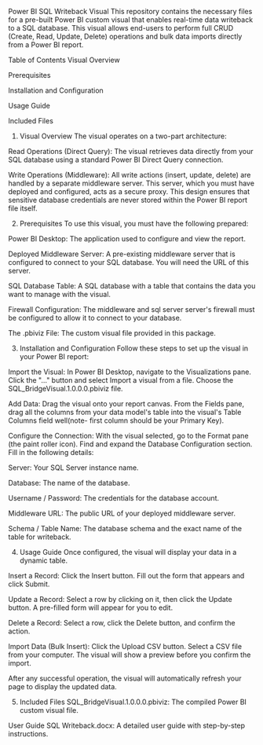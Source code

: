 Power BI SQL Writeback Visual
This repository contains the necessary files for a pre-built Power BI custom visual that enables real-time data writeback to a SQL database. This visual allows end-users to perform full CRUD (Create, Read, Update, Delete) operations and bulk data imports directly from a Power BI report.

Table of Contents
Visual Overview

Prerequisites

Installation and Configuration

Usage Guide

Included Files

1. Visual Overview
The visual operates on a two-part architecture:

Read Operations (Direct Query): The visual retrieves data directly from your SQL database using a standard Power BI Direct Query connection.

Write Operations (Middleware): All write actions (insert, update, delete) are handled by a separate middleware server. This server, which you must have deployed and configured, acts as a secure proxy. This design ensures that sensitive database credentials are never stored within the Power BI report file itself.

2. Prerequisites
To use this visual, you must have the following prepared:

Power BI Desktop: The application used to configure and view the report.

Deployed Middleware Server: A pre-existing middleware server that is configured to connect to your SQL database. You will need the URL of this server.

SQL Database Table: A SQL database with a table that contains the data you want to manage with the visual.

Firewall Configuration: The middleware and sql server server's firewall must be configured to allow it to connect to your database.

The .pbiviz File: The custom visual file provided in this package.

3. Installation and Configuration
Follow these steps to set up the visual in your Power BI report:

Import the Visual: In Power BI Desktop, navigate to the Visualizations pane. Click the "..." button and select Import a visual from a file. Choose the SQL_BridgeVisual.1.0.0.0.pbiviz file.

Add Data: Drag the visual onto your report canvas. From the Fields pane, drag all the columns from your data model's table into the visual's Table Columns field well(note- first column should be your Primary Key).

Configure the Connection: With the visual selected, go to the Format pane (the paint roller icon). Find and expand the Database Configuration section. Fill in the following details:

Server: Your SQL Server instance name.

Database: The name of the database.

Username / Password: The credentials for the database account.

Middleware URL: The public URL of your deployed middleware server.

Schema / Table Name: The database schema and the exact name of the table for writeback.

4. Usage Guide
Once configured, the visual will display your data in a dynamic table.

Insert a Record: Click the Insert button. Fill out the form that appears and click Submit.

Update a Record: Select a row by clicking on it, then click the Update button. A pre-filled form will appear for you to edit.

Delete a Record: Select a row, click the Delete button, and confirm the action.

Import Data (Bulk Insert): Click the Upload CSV button. Select a CSV file from your computer. The visual will show a preview before you confirm the import.

After any successful operation, the visual will automatically refresh your page to display the updated data.

5. Included Files
SQL_BridgeVisual.1.0.0.0.pbiviz: The compiled Power BI custom visual file.

User Guide SQL Writeback.docx: A detailed user guide with step-by-step instructions.
